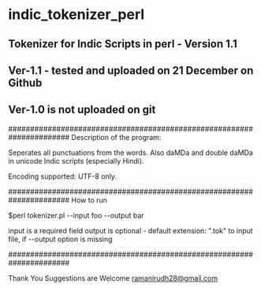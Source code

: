 # indic_tokenizer_perl

## Tokenizer for Indic Scripts in perl - Version 1.1
## Ver-1.1 - tested and uploaded on 21 December on Github
## Ver-1.0 is not uploaded on git

######################################################################
Description of the program:

Seperates all punctuations from the words. Also daMDa and double daMDa
in unicode Indic scripts (especially Hindi).

Encoding supported: UTF-8 only.

######################################################################
How to run

$perl tokenizer.pl --input foo --output bar

input is a required field
output is optional - default extension: ".tok" to input file, 
if --output option is missing 


######################################################################

Thank You
Suggestions are Welcome
ramanirudh28@gmail.com
